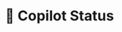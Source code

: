 # 🤖 Copilot Status

<!-- This file tracks the current status of tasks being worked on by GitHub Copilot -->
